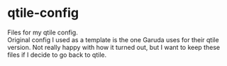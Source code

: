# qtile-config
Files for my qtile config.  <br />
Original config I used as a template is the one Garuda uses for their qtile version. Not really happy with how it turned out, but I want to keep these files if I decide to go back to qtile.
